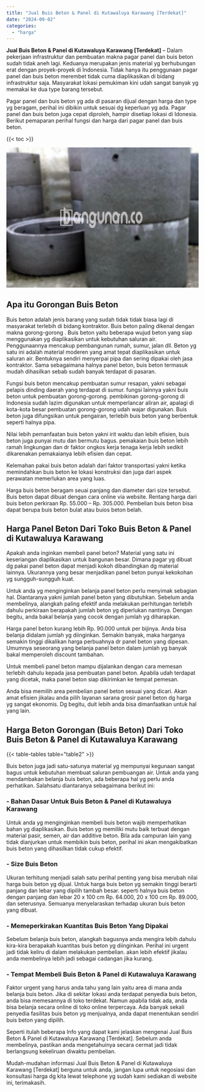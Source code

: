 ```yaml
---
title: "Jual Buis Beton & Panel di Kutawaluya Karawang [Terdekat]"
date: "2024-09-02"
categories: 
  - "harga"
---
```


**Jual Buis Beton & Panel di Kutawaluya Karawang \[Terdekat\]** – Dalam pekerjaan infrastruktur dan pembuatan makna pagar panel dan buis beton sudah tidak aneh lagi. Keduanya merupakan jenis material yg berhubungan erat dengan proyek-proyek di Indonesia. Tidak hanya itu penggunaan pagar panel dan buis beton merembet tidak cuma diaplikasikan di bidang infrastruktur saja. Masyarakat lokasi pemukiman kini udah sangat banyak yg memakai ke dua type barang tersebut.

Pagar panel dan buis beton yg ada di pasaran dijual dengan harga dan type yg beragam, perihal ini dibikin untuk sesuai dg keperluan yg ada. Pagar panel dan buis beton juga cepat diproleh, hampir disetiap lokasi di Idonesia. Berikut pemaparan perihal fungsi dan harga dari pagar panel dan buis beton.

{{< toc >}}

![Jual Buis Beton & Panel di Kutawaluya Karawang [Terdekat]](/images/jual-panel-buis-beton-murah-42.png)

## Apa itu Gorongan Buis Beton

Buis beton adalah jenis barang yang sudah tidak tidak biasa lagi di masyarakat terlebih di bidang kontraktor. Buis beton paling dikenal dengan makna gorong-gorong . Buis beton yaitu beberapa wujud beton yang siap menggunakan yg diaplikasikan untuk kebutuhan saluran air. Penggunaannya mencakup pembangunan rumah, sumur, jalan dll. Beton yg satu ini adalah material moderen yang amat tepat diaplikasikan untuk saluran air. Bentuknya sendiri menyerpai pipa dan sering dipakai oleh jasa kontraktor. Sama sebagaimana halnya panel beton, buis beton termasuk mudah dihasilkan sebab sudah banyak terdapat di pasaran.

Fungsi buis beton mencakup pembuatan sumur resapan, yakni sebagai pelapis dinding daerah yang terdapat di sumur. fungsi lainnya yakni buis beton untuk pembuatan gorong-gorong. pembikinan gorong-gorong di Indonesia sudah lazim digunakan untuk memperlancar aliran air, apalagi di kota-kota besar pembuatan gorong-gorong udah wajar digunakan. Buis beton juga difungsikan untuk pengairan, terlebih buis beton yang berbentuk seperti halnya pipa.

Nilai lebih pemanfaatan buis beton yakni irit waktu dan lebih efisien, buis beton juga punyai mutu dan bermutu bagus. pemakaian buis beton lebih ramah lingkungan dan dr faktor ongkos kerja tenaga kerja lebih sedikit dikarenakan pemakaianya lebih efisien dan cepat.

Kelemahan pakai buis beton adalah dari faktor transportasi yakni ketika memindahkan buis beton ke lokasi konstruksi dan juga dari aspek perawatan memerlukan area yang luas.

Harga buis beton beragam seuai panjang dan diameter dari size tersebut. Buis beton dapat dibuat dengan cara online via website. Rentang harga dari buis beton perkiraan Rp. 55.000 – Rp. 305.000. Pembelian buis beton bisa dapat berupa buis beton bulat atau buios beton belah.

## Harga Panel Beton Dari Toko Buis Beton & Panel di Kutawaluya Karawang

Apakah anda inginkan membeli panel beton? Material yang satu ini keseriangan diaplikasikan untuk bangunan besar. Dimana pagar yg dibuat dg pakai panel beton dapat menjadi kokoh dibandingkan dg material lainnya. Ukurannya yang besar menjadikan panel beton punyai kekokohan yg sungguh-sungguh kuat.

Untuk anda yg menginginkan belanja panel beton perlu menyimak sebagian hal. Diantaranya yakni jumlah panel beton yang dibutuhkan. Sebelum anda membelinya, alangkah paling efektif anda melakukan perhitungan terlebih dahulu perkiraan berapakah jumlah beton yg diperlukan nantinya. Dengan begitu, anda bakal belanja yang cocok dengan jumlah yg diharapkan.

Harga panel beton kurang lebih Rp. 90.000 untuk per bijinya. Anda bisa belanja didalam jumlah yg diinginkan. Semakin banyak, maka harganya semakin tinggi dikalikan harga perbuahnya dr panel beton yang dipesan. Umumnya seseorang yang belanja panel beton dalam jumlah yg banyak bakal memperoleh discount tambahan.

Untuk membeli panel beton mampu dijalankan dengan cara memesan terlebih dahulu kepada jasa pembuatan panel beton. Apabila udah terdapat yang dicetak, maka panel beton siap dikirimkan ke tempat pemesan.

Anda bisa memilih area pembelian panel beton sesuai yang dicari. Akan amat efisien jikalau anda pilih layanan sarana grosir panel beton dg harga yg sangat ekonomis. Dg begitu, duit lebih anda bisa dimanfaatkan untuk hal yang lain.

## Harga Beton Gorongan (Buis Beton) Dari Toko Buis Beton & Panel di Kutawaluya Karawang

{{< table-tables table="table2" >}}

Buis beton juga jadi satu-satunya material yg mempunyai kegunaan sangat bagus untuk kebutuhan membuat saluran pembuangan air. Untuk anda yang mendambakan belanja buis beton, ada beberapa hal yg perlu anda perhatikan. Salahsatu diantaranya sebagaimana berikut ini:

### \- Bahan Dasar Untuk Buis Beton & Panel di Kutawaluya Karawang

Untuk anda yg menginginkan membeli buis beton wajib memperhatikan bahan yg diaplikasikan. Buis beton yg memiliki mutu baik terbuat dengan material pasir, semen, air dan additive beton. Bila ada campuran lain yang tidak dianjurkan untuk membikin buis beton, perihal ini akan mengakibatkan buis beton yang dihasilkan tidak cukup efektif.

### \- Size Buis Beton

Ukuran terhitung menjadi salah satu perihal penting yang bisa merubah nilai harga buis beton yg dijual. Untuk harga buis beton yg semakin tinggi berarti panjang dan lebar yang dipilih tambah besar. seperti halnya buis beton dengan panjang dan lebar 20 x 100 cm Rp. 64.000, 20 x 100 cm Rp. 89.000, dan seterusnya. Semuanya menyelaraskan terhadap ukuran buis beton yang dibuat.

### \- Memeperkirakan Kuantitas Buis Beton Yang Dipakai

Sebelum belanja buis beton, alangkah bagusnya anda mengira lebih dahulu kira-kira berapakah kuantitas buis beton yg diinginkan. Perihal ini urgent jadi tidak keliru di dalam melakukan pembelian. akan lebih efektif jikalau anda membelinya lebih jadi sebagai cadangan jika kurang.

### \- Tempat Membeli Buis Beton & Panel di Kutawaluya Karawang

Faktor urgent yang harus anda tahu yang lain yaitu area di mana anda belanja buis beton. Jika di sekitar lokasi anda terdapat penyedia buis beton, anda bisa memesannya di toko terdekat. Namun apabila tidak ada, anda bisa belanja secara online di toko online terpercaya. Ada banyak sekali penyedia fasilitas buis beton yg menjualnya, anda dapat menentukan sendiri buis beton yang dipilih.

Seperti itulah beberapa Info yang dapat kami jelaskan mengenai Jual Buis Beton & Panel di Kutawaluya Karawang \[Terdekat\]. Sebelum anda membelinya, pastikan anda mengetahuinya secara cermat jadi tidak berlangsung kekeliruan diwaktu pembelian.

Mudah-mudahan informasi Jual Buis Beton & Panel di Kutawaluya Karawang \[Terdekat\] berguna untuk anda, jangan lupa untuk negosiasi dan konsultasi harga dg kita lewat telephone yg sudah kami sediakan di website ini, terimakasih.
